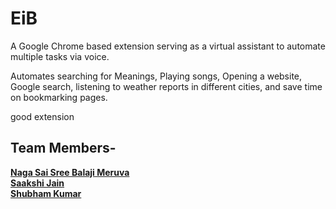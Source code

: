 # EiB

A Google Chrome based extension serving as a virtual assistant to automate multiple tasks via voice.

Automates searching for Meanings, Playing songs, Opening a website, Google search, listening to weather reports in different cities, and save
time on bookmarking pages.

good extension

## Team Members-

[**Naga Sai Sree Balaji Meruva**](https://github.com/BLJS2warchief) <br />
[**Saakshi Jain**](https://github.com/sa4k5hi) <br />
[**Shubham Kumar**](https://github.com/The-Deadly)
